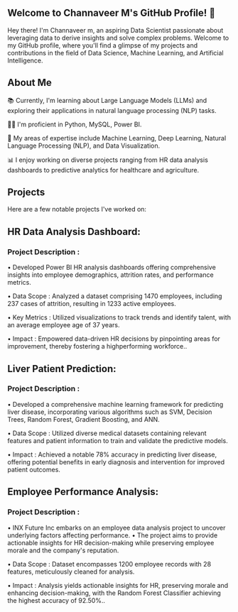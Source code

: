 ## Welcome to Channaveer M's GitHub Profile! 👋
Hey there! I'm Channaveer m, an aspiring Data Scientist passionate about leveraging data to derive insights and solve complex problems. Welcome to my GitHub profile, where you'll find a glimpse of my projects and contributions in the field of Data Science, Machine Learning, and Artificial Intelligence.

## About Me
📚 Currently, I'm learning about Large Language Models (LLMs) and exploring their applications in natural language processing (NLP) tasks.

👨‍💻 I'm proficient in Python, MySQL, Power BI.

🔬 My areas of expertise include Machine Learning, Deep Learning, Natural Language Processing (NLP), and Data Visualization.

📊 I enjoy working on diverse projects ranging from HR data analysis dashboards to predictive analytics for healthcare and agriculture.

## Projects
Here are a few notable projects I've worked on:

## HR Data Analysis Dashboard:
### Project Description : 
• Developed Power BI HR analysis dashboards offering comprehensive insights into employee demographics, attrition rates, and performance metrics.

• Data Scope : Analyzed a dataset comprising 1470 employees, including 237 cases of attrition, resulting in 1233 active employees.

• Key Metrics : Utilized visualizations to track trends and identify talent, with an average employee age of 37 years.

• Impact : Empowered data-driven HR decisions by pinpointing areas for improvement, thereby fostering a highperforming workforce..

## Liver Patient Prediction:
### Project Description :
• Developed a comprehensive machine learning framework for predicting liver disease, incorporating various algorithms such as SVM, Decision Trees, Random Forest, Gradient Boosting, and ANN.

• Data Scope : Utilized diverse medical datasets containing relevant features and patient information to train and validate the predictive models.

• Impact : Achieved a notable 78% accuracy in predicting liver disease, offering potential benefits in early diagnosis and intervention for improved patient outcomes.

## Employee Performance Analysis:
### Project Description : 
• INX Future Inc embarks on an employee data analysis project to uncover underlying factors affecting performance. • The project aims to provide actionable insights for HR decision-making while preserving employee morale and the company's reputation.

• Data Scope : Dataset encompasses 1200 employee records with 28 features, meticulously cleaned for analysis.

• Impact : Analysis yields actionable insights for HR, preserving morale and enhancing decision-making, with the Random Forest Classifier achieving the highest accuracy of 92.50%..

